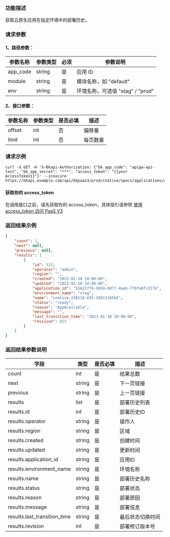 ### 功能描述

获取云原生应用在指定环境中的部署历史。

### 请求参数

#### 1、路径参数：

| 参数名称 | 参数类型 | 必须 | 参数说明                      |
| -------- | -------- | ---- | --------------------------- |
| app_code | string   | 是   | 应用 ID                     |
| module   | string   | 是   | 模块名称，如 "default"          |
| env      | string   | 是   | 环境名称，可选值 "stag" / "prod"  |

#### 2、接口参数：

| 参数名称 | 参数类型 | 是否必填 | 描述     |
| -------- | -------- | -------- | -------- |
| offset   | int      | 否       | 偏移量   |
| limit    | int      | 否       | 每页数量 |


### 请求示例

```
curl -X GET -H 'X-Bkapi-Authorization: {"bk_app_code": "apigw-api-test", "bk_app_secret": "***", "access_token": "{{your AccessToken}}"}' --insecure https://bkapi.example.com/api/bkpaas3/prod/cnative/specs/applications/appid1/modules/default/envs/prod/mres/deployments/
```

#### 获取你的 access_token

在调用接口之前，请先获取你的 access_token，具体指引请参照 [使用 access_token 访问 PaaS V3](https://bk.tencent.com/docs/markdown/PaaS/DevelopTools/BaseGuide/topics/paas/access_token)

### 返回结果示例

```json
{
    "count": 1,
    "next": null,
    "previous": null,
    "results": [
        {
            "id": 533,
            "operator": "admin",
            "region": "",
            "created": "2023-01-10 10:00:00",
            "updated": "2023-01-10 10:00:00",
            "application_id": "516227f6-9d24-b977-4aeb-77bfe8fc2176",
            "environment_name": "stag",
            "name": "cnative-230110-655-1681116566",
            "status": "ready",
            "reason": "AppAvailable",
            "message": "",
            "last_transition_time": "2023-01-10 10:00:00",
            "revision": 655
        }
    ]
}
```

### 返回结果参数说明

| 字段               | 类型   | 是否必填 | 描述             |
| ------------------ | ------ | -------- | ---------------- |
| count              | int    | 是       | 结果总数         |
| next               | string | 是       | 下一页链接       |
| previous           | string | 是       | 上一页链接       |
| results            | list   | 是       | 部署历史列表     |
| results.id         | int    | 是       | 部署历史ID       |
| results.operator   | string | 是       | 操作人           |
| results.region     | string | 是       | 区域             |
| results.created    | string | 是       | 创建时间         |
| results.updated    | string | 是       | 更新时间         |
| results.application_id | string | 是   | 应用ID           |
| results.environment_name | string | 是 | 环境名称         |
| results.name       | string | 是       | 部署历史名称     |
| results.status     | string | 是       | 部署状态         |
| results.reason     | string | 是       | 部署原因         |
| results.message    | string | 是       | 部署信息         |
| results.last_transition_time | string | 是 | 最后状态切换时间 |
| results.revision   | int    | 是       | 部署修订版本号   |